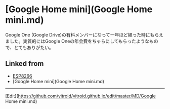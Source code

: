 # [Google Home mini](Google Home mini.md)

Google One (Google Drive)の有料メンバーになって一年ほど経った時にもらえました。実質的にはGoogle Oneの年会費をちゃらにしてもらったようなもので、とてもありがたい。



## Linked from

* [ESP8266](ESP8266.md)
* [Google Home mini](Google Home mini.md)


----
[Edit](https://github.com/vitroid/vitroid.github.io/edit/master/MD/Google Home mini.md)
